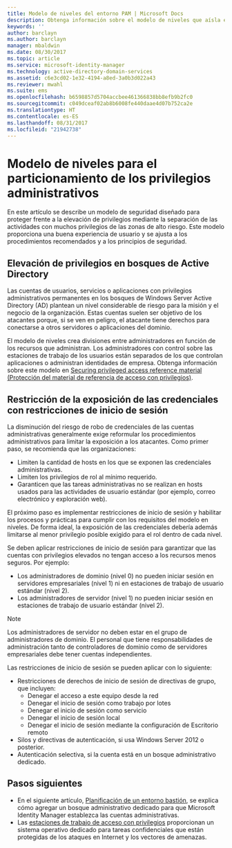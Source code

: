 ```yaml
---
title: Modelo de niveles del entorno PAM | Microsoft Docs
description: Obtenga información sobre el modelo de niveles que aísla el sistema según la vulnerabilidad y el riesgo.
keywords: ''
author: barclayn
ms.author: barclayn
manager: mbaldwin
ms.date: 08/30/2017
ms.topic: article
ms.service: microsoft-identity-manager
ms.technology: active-directory-domain-services
ms.assetid: c6e3cd02-1e32-4194-a8ed-3a0b3d022a43
ms.reviewer: mwahl
ms.suite: ems
ms.openlocfilehash: b6598857d5704accbee461366838bb8efb9b2fc0
ms.sourcegitcommit: c049dceaf02ab8b6008fe440daae4d07b752ca2e
ms.translationtype: HT
ms.contentlocale: es-ES
ms.lasthandoff: 08/31/2017
ms.locfileid: "21942738"
---
```

# <a name="tier-model-for-partitioning-administrative-privileges"></a>Modelo de niveles para el particionamiento de los privilegios administrativos

En este artículo se describe un modelo de seguridad diseñado para proteger frente a la elevación de privilegios mediante la separación de las actividades con muchos privilegios de las zonas de alto riesgo. Este modelo proporciona una buena experiencia de usuario y se ajusta a los procedimientos recomendados y a los principios de seguridad.

## <a name="elevation-of-privilege-in-active-directory-forests"></a>Elevación de privilegios en bosques de Active Directory

Las cuentas de usuarios, servicios o aplicaciones con privilegios administrativos permanentes en los bosques de Windows Server Active Directory (AD) plantean un nivel considerable de riesgo para la misión y el negocio de la organización. Estas cuentas suelen ser objetivo de los atacantes porque, si se ven en peligro, el atacante tiene derechos para conectarse a otros servidores o aplicaciones del dominio.

El modelo de niveles crea divisiones entre administradores en función de los recursos que administran. Los administradores con control sobre las estaciones de trabajo de los usuarios están separados de los que controlan aplicaciones o administran identidades de empresa. Obtenga información sobre este modelo en [Securing privileged access reference material (Protección del material de referencia de acceso con privilegios)](http://aka.ms/tiermodel).

## <a name="restricting-credential-exposure-with-logon-restrictions"></a>Restricción de la exposición de las credenciales con restricciones de inicio de sesión

La disminución del riesgo de robo de credenciales de las cuentas administrativas generalmente exige reformular los procedimientos administrativos para limitar la exposición a los atacantes. Como primer paso, se recomienda que las organizaciones:

- Limiten la cantidad de hosts en los que se exponen las credenciales administrativas.
- Limiten los privilegios de rol al mínimo requerido.
- Garanticen que las tareas administrativas no se realizan en hosts usados para las actividades de usuario estándar (por ejemplo, correo electrónico y exploración web).

El próximo paso es implementar restricciones de inicio de sesión y habilitar los procesos y prácticas para cumplir con los requisitos del modelo en niveles. De forma ideal, la exposición de las credenciales debería además limitarse al menor privilegio posible exigido para el rol dentro de cada nivel.

Se deben aplicar restricciones de inicio de sesión para garantizar que las cuentas con privilegios elevados no tengan acceso a los recursos menos seguros. Por ejemplo:

- Los administradores de dominio (nivel 0) no pueden iniciar sesión en servidores empresariales (nivel 1) ni en estaciones de trabajo de usuario estándar (nivel 2).
- Los administradores de servidor (nivel 1) no pueden iniciar sesión en estaciones de trabajo de usuario estándar (nivel 2).

>[!NOTE]
> Los administradores de servidor no deben estar en el grupo de administradores de dominio. El personal que tiene responsabilidades de administración tanto de controladores de dominio como de servidores empresariales debe tener cuentas independientes.

Las restricciones de inicio de sesión se pueden aplicar con lo siguiente:

- Restricciones de derechos de inicio de sesión de directivas de grupo, que incluyen:
    - Denegar el acceso a este equipo desde la red
    - Denegar el inicio de sesión como trabajo por lotes
    - Denegar el inicio de sesión como servicio
    - Denegar el inicio de sesión local
    - Denegar el inicio de sesión mediante la configuración de Escritorio remoto  
- Silos y directivas de autenticación, si usa Windows Server 2012 o posterior.
- Autenticación selectiva, si la cuenta está en un bosque administrativo dedicado.

## <a name="next-steps"></a>Pasos siguientes

- En el siguiente artículo, [Planificación de un entorno bastión](planning-bastion-environment.md), se explica cómo agregar un bosque administrativo dedicado para que Microsoft Identity Manager establezca las cuentas administrativas.
- Las [estaciones de trabajo de acceso con privilegios](https://docs.microsoft.com/windows-server/identity/securing-privileged-access/privileged-access-workstations) proporcionan un sistema operativo dedicado para tareas confidenciales que están protegidas de los ataques en Internet y los vectores de amenazas.